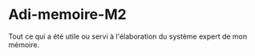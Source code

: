 # Adi-memoire-M2
Tout ce qui a été utile ou servi à l'élaboration du système expert de mon mémoire.
